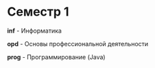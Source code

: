 # Семестр 1

**inf** - Информатика

**opd** - Основы профессиональной деятельности

**prog** - Программирование (Java)